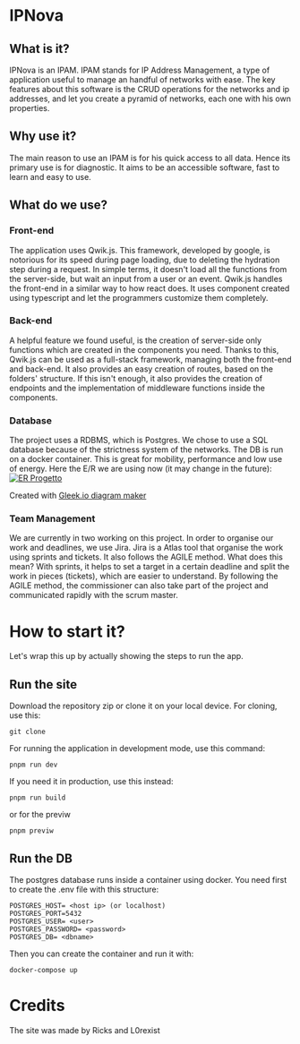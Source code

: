 # IPNova

## What is it?

IPNova is an IPAM.
IPAM stands for IP Address Management, a type of application useful to manage an handful of networks with ease.
The key features about this software is the CRUD operations for the networks and ip addresses, and let you create
a pyramid of networks, each one with his own properties.

## Why use it?

The main reason to use an IPAM is for his quick access to all data. Hence its primary use is for diagnostic.
It aims to be an accessible software, fast to learn and easy to use.

## What do we use?

### Front-end
The application uses Qwik.js. This framework, developed by google, is notorious for its speed during page loading,
due to deleting the hydration step during a request. In simple terms, it doesn't load all the functions from the server-side,
but wait an input from a user or an event.
Qwik.js handles the front-end in a similar way to how react does. It uses component created using typescript and
let the programmers customize them completely.

### Back-end
A helpful feature we found useful, is the creation of server-side only functions which are created in the components you need.
Thanks to this, Qwik.js can be used as a full-stack framework, managing both the front-end and back-end.
It also provides an easy creation of routes, based on the folders' structure. 
If this isn't enough, it also provides the creation of endpoints and the implementation of middleware functions inside the components.

### Database
The project uses a RDBMS, which is Postgres. We chose to use a SQL database because of the strictness system of the networks.
The DB is run on a docker container. This is great for mobility, performance and low use of energy.
Here the E/R we are using now (it may change in the future): 
<a href="https://app.gleek.io/diagrams/yI5le9oWea5QbPatlvAIKg" target="_blank">
    <img src="https://sketchertest.blob.core.windows.net/previewimages/yI5le9oWea5QbPatlvAIKg.png" alt="ER Progetto" title="ER Progetto" />
</a>
<p>Created with <a href="https://gleek.io">Gleek.io diagram maker </a></p>

### Team Management
We are currently in two working on this project. In order to organise our work and deadlines, we use Jira.
Jira is a Atlas tool that organise the work using sprints and tickets. It also follows the AGILE method.
What does this mean? With sprints, it helps to set a target in a certain deadline and split the work in pieces (tickets), which are easier to understand.
By following the AGILE method, the commissioner can also take part of the project and communicated rapidly with the scrum master.


# How to start it?

Let's wrap this up by actually showing the steps to run the app.

## Run the site

Download the repository zip or clone it on your local device.
For cloning, use this:
```shell
git clone 
```

For running the application in development mode, use this command:
```shell
pnpm run dev
```

If you need it in production, use this instead:
```shell
pnpm run build
```

or for the previw
```shell
pnpm previw
```

## Run the DB
The postgres database runs inside a container using docker.
You need first to create the .env file with this structure:
```env
POSTGRES_HOST= <host ip> (or localhost)
POSTGRES_PORT=5432
POSTGRES_USER= <user>
POSTGRES_PASSWORD= <password>
POSTGRES_DB= <dbname>
```
Then you can create the container and run it with:
```shell
docker-compose up
```

# Credits
The site was made by Ricks and L0rexist
